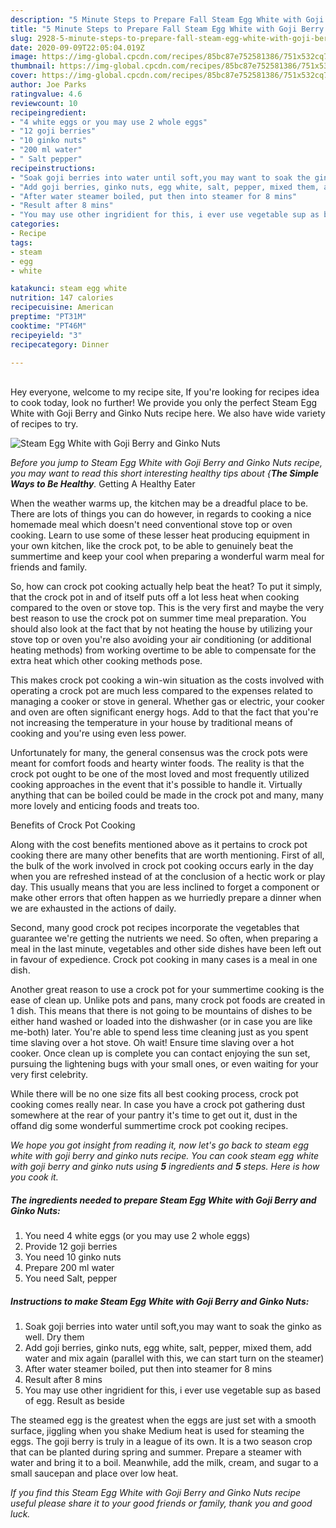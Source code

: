 ```yaml
---
description: "5 Minute Steps to Prepare Fall Steam Egg White with Goji Berry and Ginko Nuts"
title: "5 Minute Steps to Prepare Fall Steam Egg White with Goji Berry and Ginko Nuts"
slug: 2928-5-minute-steps-to-prepare-fall-steam-egg-white-with-goji-berry-and-ginko-nuts
date: 2020-09-09T22:05:04.019Z
image: https://img-global.cpcdn.com/recipes/85bc87e752581386/751x532cq70/steam-egg-white-with-goji-berry-and-ginko-nuts-recipe-main-photo.jpg
thumbnail: https://img-global.cpcdn.com/recipes/85bc87e752581386/751x532cq70/steam-egg-white-with-goji-berry-and-ginko-nuts-recipe-main-photo.jpg
cover: https://img-global.cpcdn.com/recipes/85bc87e752581386/751x532cq70/steam-egg-white-with-goji-berry-and-ginko-nuts-recipe-main-photo.jpg
author: Joe Parks
ratingvalue: 4.6
reviewcount: 10
recipeingredient:
- "4 white eggs or you may use 2 whole eggs"
- "12 goji berries"
- "10 ginko nuts"
- "200 ml water"
- " Salt pepper"
recipeinstructions:
- "Soak goji berries into water until soft,you may want to soak the ginko as well. Dry them"
- "Add goji berries, ginko nuts, egg white, salt, pepper, mixed them, add water and mix again (parallel with this, we can start turn on the steamer)"
- "After water steamer boiled, put then into steamer for 8 mins"
- "Result after 8 mins"
- "You may use other ingridient for this, i ever use vegetable sup as based of egg. Result as beside"
categories:
- Recipe
tags:
- steam
- egg
- white

katakunci: steam egg white 
nutrition: 147 calories
recipecuisine: American
preptime: "PT31M"
cooktime: "PT46M"
recipeyield: "3"
recipecategory: Dinner

---
```

<br>
Hey everyone, welcome to my recipe site, If you're looking for recipes idea to cook today, look no further! We provide you only the perfect Steam Egg White with Goji Berry and Ginko Nuts recipe here. We also have wide variety of recipes to try.
<br>


![Steam Egg White with Goji Berry and Ginko Nuts](https://img-global.cpcdn.com/recipes/85bc87e752581386/751x532cq70/steam-egg-white-with-goji-berry-and-ginko-nuts-recipe-main-photo.jpg)

<i>Before you jump to Steam Egg White with Goji Berry and Ginko Nuts recipe, you may want to read this short interesting healthy tips about {<strong>The Simple Ways to Be Healthy</strong>.</i>
Getting A Healthy Eater


When the weather warms up, the kitchen may be a dreadful place to be. There are lots of things you can do however, in regards to cooking a nice homemade meal which doesn't need conventional stove top or oven cooking. Learn to use some of these lesser heat producing equipment in your own kitchen, like the crock pot, to be able to genuinely beat the summertime and keep your cool when preparing a wonderful warm meal for friends and family.

So, how can crock pot cooking actually help beat the heat? To put it simply, that the crock pot in and of itself puts off a lot less heat when cooking compared to the oven or stove top. This is the very first and maybe the very best reason to use the crock pot on summer time meal preparation. You should also look at the fact that by not heating the house by utilizing your stove top or oven you're also avoiding your air conditioning (or additional heating methods) from working overtime to be able to compensate for the extra heat which other cooking methods pose.

This makes crock pot cooking a win-win situation as the costs involved with operating a crock pot are much less compared to the expenses related to managing a cooker or stove in general. Whether gas or electric, your cooker and oven are often significant energy hogs. Add to that the fact that you're not increasing the temperature in your house by traditional means of cooking and you're using even less power.

Unfortunately for many, the general consensus was the crock pots were meant for comfort foods and hearty winter foods.  The reality is that the crock pot ought to be one of the most loved and most frequently utilized cooking approaches in the event that it's possible to handle it.  Virtually anything that can be boiled could be made in the crock pot and many, many more lovely and enticing foods and treats too.

Benefits of Crock Pot Cooking

Along with the cost benefits mentioned above as it pertains to crock pot cooking there are many other benefits that are worth mentioning. First of all, the bulk of the work involved in crock pot cooking occurs early in the day when you are refreshed instead of at the conclusion of a hectic work or play day. This usually means that you are less inclined to forget a component or make other errors that often happen as we hurriedly prepare a dinner when we are exhausted in the actions of daily.

Second, many good crock pot recipes incorporate the vegetables that guarantee we're getting the nutrients we need. So often, when preparing a meal in the last minute, vegetables and other side dishes have been left out in favour of expedience. Crock pot cooking in many cases is a meal in one dish.

Another great reason to use a crock pot for your summertime cooking is the ease of clean up.  Unlike pots and pans, many crock pot foods are created in 1 dish. This means that there is not going to be mountains of dishes to be either hand washed or loaded into the dishwasher (or in case you are like me-both) later. You're able to spend less time cleaning just as you spent time slaving over a hot stove. Oh wait! Ensure time slaving over a hot cooker. Once clean up is complete you can contact enjoying the sun set, pursuing the lightening bugs with your small ones, or even waiting for your very first celebrity.

While there will be no one size fits all best cooking process, crock pot cooking comes really near. In case you have a crock pot gathering dust somewhere at the rear of your pantry it's time to get out it, dust in the offand dig some wonderful summertime crock pot cooking recipes.


<i>We hope you got insight from reading it, now let's go back to steam egg white with goji berry and ginko nuts recipe. You can cook steam egg white with goji berry and ginko nuts using <strong>5</strong> ingredients and <strong>5</strong> steps. Here is how you cook it.
</i>

##### The ingredients needed to prepare Steam Egg White with Goji Berry and Ginko Nuts:

1. You need 4 white eggs (or you may use 2 whole eggs)
1. Provide 12 goji berries
1. You need 10 ginko nuts
1. Prepare 200 ml water
1. You need  Salt, pepper


##### Instructions to make Steam Egg White with Goji Berry and Ginko Nuts:

1. Soak goji berries into water until soft,you may want to soak the ginko as well. Dry them
1. Add goji berries, ginko nuts, egg white, salt, pepper, mixed them, add water and mix again (parallel with this, we can start turn on the steamer)
1. After water steamer boiled, put then into steamer for 8 mins
1. Result after 8 mins
1. You may use other ingridient for this, i ever use vegetable sup as based of egg. Result as beside


The steamed egg is the greatest when the eggs are just set with a smooth surface, jiggling when you shake Medium heat is used for steaming the eggs. The goji berry is truly in a league of its own. It is a two season crop that can be planted during spring and summer. Prepare a steamer with water and bring it to a boil. Meanwhile, add the milk, cream, and sugar to a small saucepan and place over low heat. 

<i>If you find this Steam Egg White with Goji Berry and Ginko Nuts recipe useful please share it to your good friends or family, thank you and good luck.</i>
